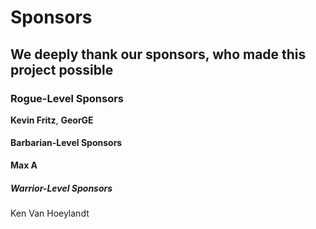 # Sponsors 

## We deeply thank our sponsors, who made this project possible

### Rogue-Level Sponsors
**Kevin Fritz**, **GeorGE**

#### Barbarian-Level Sponsors
**Max A**

##### Warrior-Level Sponsors
Ken Van Hoeylandt
